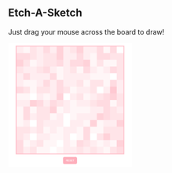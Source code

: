## Etch-A-Sketch
Just drag your mouse across the board to draw!

<img src="sample.png" alt="Example Photo" width="50%"/>

